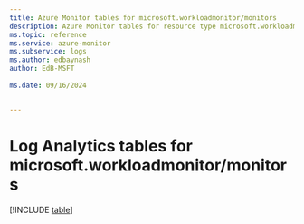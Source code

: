 ```yaml
---
title: Azure Monitor tables for microsoft.workloadmonitor/monitors
description: Azure Monitor tables for resource type microsoft.workloadmonitor/monitors
ms.topic: reference
ms.service: azure-monitor
ms.subservice: logs
ms.author: edbaynash
author: EdB-MSFT
   
ms.date: 09/16/2024


---
```


# Log Analytics tables for microsoft.workloadmonitor/monitors  

[!INCLUDE [table](~/reusable-content/ce-skilling/azure/includes/azure-monitor/reference/tables/microsoft-workloadmonitor_monitors-include.md)]

